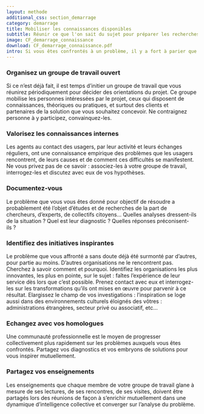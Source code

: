 ```yaml
---
layout: methode
additional_css: section_demarrage
category: demarrage
title: Mobiliser les connaissances disponibles 
subtitle: Réunir ce que l'on sait du sujet pour préparer les recherches à entreprendre
image: CF_demarrage_connaissance
download: CF_demarrage_connaissance.pdf
intro: Si vous êtes confrontés à un problème, il y a fort à parier que d’autres le sont aussi. On ne part jamais de rien. Mobilisez les connaissances existantes, soyez curieux, explorez les réponses apportées par d’autres à des problèmes similaires, inspirez-vous d’autres initiatives, regardez comment ils abordent le sujet.  
---
```


### Organisez un groupe de travail ouvert 
Si ce n’est déjà fait, il est temps d’initier un groupe de travail que vous réunirez périodiquement pour décider des orientations du projet. Ce groupe mobilise les personnes intéressées par le projet, ceux qui disposent de connaissances, théoriques ou pratiques, et surtout des clients et partenaires de la solution que vous souhaitez concevoir. Ne contraignez personne à y participez, convainquez-les.  

### Valorisez les connaissances internes 
Les agents au contact des usagers, par leur activité et leurs échanges réguliers, ont une connaissance empirique des problèmes que les usagers rencontrent, de leurs causes et de comment ces difficultés se manifestent. Ne vous privez pas de ce savoir : associez-les à votre groupe de travail, interrogez-les et discutez avec eux de vos hypothèses.    

### Documentez-vous 
Le problème que vous vous êtes donné pour objectif de résoudre a probablement été l’objet d’études et de recherches de la part de chercheurs, d’experts, de collectifs citoyens... Quelles analyses dressent-ils de la situation ? Quel est leur diagnostic ? Quelles réponses préconisent-ils ? 

### Identifiez des initiatives inspirantes 
Le problème que vous affronté a sans doute déjà été surmonté par d’autres, pour partie au moins. D’autres organisations ne le rencontrent pas. Cherchez à savoir comment et pourquoi. Identifiez les organisations les plus innovantes, les plus en pointe, sur le sujet : faîtes l’expérience de leur service dès lors que c’est possible. Prenez contact avec eux et interrogez-les sur les transformations qu’ils ont mises en œuvre pour parvenir à ce résultat. Elargissez le champ de vos investigations : l’inspiration se loge aussi dans des environnements culturels éloignés des vôtres : administrations étrangères, secteur privé ou associatif, etc…  
### Echangez avec vos homologues 
Une communauté professionnelle est le moyen de progresser collectivement plus rapidement sur les problèmes auxquels vous êtes confrontés. Partagez vos diagnostics et vos embryons de solutions pour vous inspirer mutuellement.  

### Partagez vos enseignements 
Les enseignements que chaque membre de votre groupe de travail glane à mesure de ses lectures, de ses rencontres, de ses visites, doivent être partagés lors des réunions de façon à s’enrichir mutuellement dans une dynamique d’intelligence collective et converger sur l’analyse du problème.